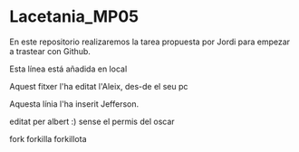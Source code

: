 # Lacetania_MP05

En este repositorio realizaremos la tarea propuesta por Jordi para empezar a trastear con Github.

Esta línea está añadida en local


Aquest fitxer l'ha editat l'Aleix, des-de el seu pc


Aquesta línia l'ha inserit Jefferson.


editat per albert :) sense el permis del oscar

fork forkilla forkillota
